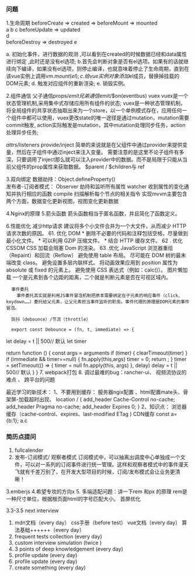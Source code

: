### 问题
1.生命周期 
beforeCreate =>  created  =>  beforeMount => mounted   
              a            b                c
beforeUpdate =>  updated   
              d                          
beforeDestroy => destroyed
              e

a. 初始化事件，进行数据的观测 ,可以看到在created的时候数据已经和data属性进行绑定 ,此时还是没有el选项;
b.首先会判断对象是否有el选项。如果有的话就继续向下编译，如果没有el选项，则停止编译，也就意味着停止了生命周期，直到在该vue实例上调用vm.$mount(el);
c. 给vue实例对象添加$el成员，替换掉挂载的DOM元素;
d. 触发对应组件的重新渲染;
e. 销毁实例。

2.组件通信 
  父子通信props/$emit
  兄弟通信$emit/$on(eventbus)
  vuex
    vuex是一个状态管理机制,采用集中式存储应用所有组件的状态;
    vuex是一种状态管理机制，将全局组件的共享状态抽取出来为一个store，以一个单例模式存在，应用任何一个组件中都可以使用，vuex更改state的唯一途径是通过mutation，mutation需要commit触发, action实际触发是mutation，其中mutation处理同步任务，action处理异步任务;

  $attrs/$listeners
  provide/inject
    简单的来说就是在父组件中通过provider来提供变量，然后在子组件中通过inject来注入变量。
    需要注意的是这里不论子组件有多深，只要调用了inject那么就可以注入provider中的数据。而不是局限于只能从当前父组件的prop属性来获取数据。
  $parent / $children与 ref
    

3.双向绑定 
  数据劫持：Object.defineProperty()  
  发布者-订阅者模式：
      Observer 劫持和监听所有属性 
      watcher 收到属性的变化通知并执行相应的函数
      compile 扫描解析每个节点的相关指令
  实现mvvm主要包含两个方面，数据变化更新视图，视图变化更新数据  

4.Nginx的原理 
5.箭头函数 
  箭头函数相当于匿名函数，并且简化了函数定义。

6.性能优化 
       减少http请求
       建议将多个小文件合并为一个大文件，从而减少 HTTP 请求次数的原因。 
      61. 优化 DOM
          *  删除不必要的代码和注释包括空格，尽量做到最小化文件。
          *  可以利用 GZIP 压缩文件。
          *  结合 HTTP 缓存文件。
      62 . 优化 CSSOM
          CSS 加载会阻塞 Dom 的渲染。
      63 .优化 JavaScript
          浏览器重绘（Repaint）和回流（Reflow）
          避免使用 table 布局。
          尽可能在 DOM 树的最末端改变 class。
          避免设置多层内联样式。
          将动画效果应用到 position 属性为 absolute 或 fixed 的元素上。
          避免使用 CSS 表达式（例如：calc()）。
      图片懒加载
          一个是元素到各个边距的距离，二个就是判断元素是否在可视区域内。
          
      事件委托
        事件委托其实就是利用JS事件冒泡机制把原本需要绑定在子元素的响应事件（click、keydown……）委托给父元素，让父元素担当事件监听的职务。事件代理的原理是DOM元素的事件冒泡。

      防抖（debounce）/节流（throttle）

      export const Debounce = (fn, t, immediate) => {
  let delay = t || 500// 默认
  let timer
  
  return function () {
    const args = arguments
    if (timer) {
      clearTimeout(timer)
    }
    if (immediate && timer==null) {
      fn.apply(this,args)
      timer = 0;
      return ;
    }
    timer = setTimeout(() => {
      timer = null
      fn.apply(this, args)
    }, delay)
    delay = t || 500// 默认
  }
}
7. webpack打包
8. 调过最难的bug：rancher-ui、  视频流协议的难点 、 跨平台的问题 

最近学习的新技术：
1、不要用到缓存：   服务器ngix配置 、html配置mate头、骨架屏-加载超时出现、
  location / {
  add_header Cache-Control no-cache;
  add_header Pragma no-cache;
  add_header Expires 0;
  }
2、知识点： 浏览器缓存（cache-control、expires、last-modified ETag ) 
           CDN缓存 
const a= {b:1};
a.c 
### 简历点提问
1. fullcalender 
2. 发布-订阅模式/ 观察者模式
  订阅模式中，可以抽离出调度中心单独成一个文件，可以对一系列的订阅事件进行统一管理。这样和观察者模式中的事件漫天飞就有千差万别了，在开发大型项目的时候，订阅/发布模式会让业务更清晰！
  
3.emberjs
4.希望专攻的方向x
5. 多端适配问题：讲一下rem 和px 的原理 
rem是一种尺寸单位，根据根页面html的字号匹配大小。 
首屏优化 



3.3-3.5 next interview
1. mdn文档（every day） css手册（before test） vue文档（every day） 算法基础++++++（every day）
2. frequent tests collection (every day)
3. custom interview simulation (twice )
4. 3 points of deep knowledgement (every day)
5. profile update (every day)
5. profile update (every day)
6. create something (every day)

  


